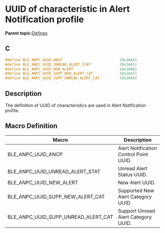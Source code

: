 # UUID of characteristic in Alert Notification profile

**Parent topic:**[Defines](GUID-58C2E4E3-24D0-44BB-9EA8-3F381237F37A.md)

## C

```c
#define BLE_ANPC_UUID_ANCP                          (0x2A44)
#define BLE_ANPC_UUID_UNREAD_ALERT_STAT             (0x2A45)
#define BLE_ANPC_UUID_NEW_ALERT                     (0x2A46)
#define BLE_ANPC_UUID_SUPP_NEW_ALERT_CAT            (0x2A47)
#define BLE_ANPC_UUID_SUPP_UNREAD_ALERT_CAT         (0x2A48)
```

## Description

The definition of UUID of characteristics are used in Alert Notification profile.

## Macro Definition

|Macro|Description|
|-----|-----------|
|BLE\_ANPC\_UUID\_ANCP|Alert Notification Control Point UUID.|
|BLE\_ANPC\_UUID\_UNREAD\_ALERT\_STAT|Unread Alert Status UUID.|
|BLE\_ANPC\_UUID\_NEW\_ALERT|New Alert UUID.|
|BLE\_ANPC\_UUID\_SUPP\_NEW\_ALERT\_CAT|Supported New Alert Category UUID.|
|BLE\_ANPC\_UUID\_SUPP\_UNREAD\_ALERT\_CAT|Support Unread Alert Category UUID.|


